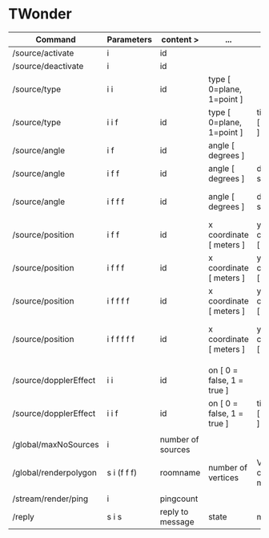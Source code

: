 # TWonder
 
| Command|Parameters |content         >|...|...|...|...|...|
| -- | --  | -- | -- | -- | -- | --  | -- |
|/source/activate|i |id| | | | | |
|/source/deactivate|i |id| | | | | |
|/source/type|i i|id|type [ 0=plane, 1=point ]| | | | |
|/source/type|i i f|id|type [ 0=plane, 1=point ]|timestamp [ seconds ]| | | |
|/source/angle|i f|id|angle [ degrees ]| | | | |
|/source/angle|i f f |id|angle [ degrees ]|duration [ seconds ]| | | |
|/source/angle|i f f f|id|angle [ degrees ]|duration [ seconds ]|timestamp [ seconds ]| | |
|/source/position|i f f |id|x coordinate [ meters ]|y coordinate [ meters ]| | | |
|/source/position|i f f f |id|x coordinate [ meters ]|y coordinate [ meters ]|duration [ seconds ]| | |
|/source/position|i f f f f|id|x coordinate [ meters ]|y coordinate [ meters ]|duration [ seconds ]|timestamp [ seconds ]| |
|/source/position|i f f f f f|id|x coordinate [ meters ]|y coordinate [ meters ]|not used|timestamp [ seconds ]|duration [ seconds ]|
| | | | | | | | |
|/source/dopplerEffect|i i|id|on [ 0 = false, 1 = true ]| | | | |
|/source/dopplerEffect| i i f |id|on [ 0 = false, 1 = true ]|timestamp [ seconds ]| | | |
| | | | | | | | |
|/global/maxNoSources|i|number of sources| | | | | |
|/global/renderpolygon|s i (f f f)|roomname|number of vertices|V.1 x coord. [ meters ]|V.1 y coord. [ meters ]|V.1 z coord. [ meters ]| |
| | | | | | | | |
|/stream/render/ping|i|pingcount| | | | | |
|/reply|s i s|reply to message|state|message| | | |
